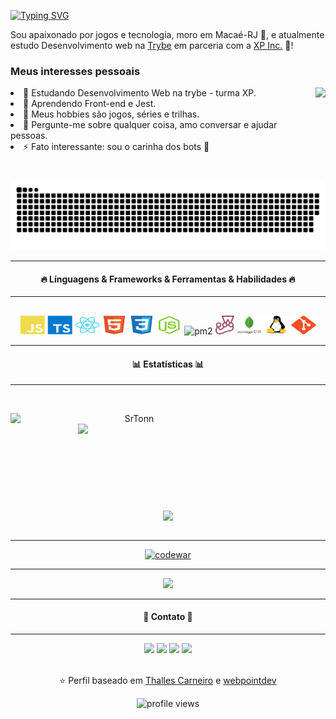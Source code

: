 [![Typing SVG](https://readme-typing-svg.herokuapp.com?color=%2336BCF7&height=30&lines=Prazer%2C+Wellington+Rodrigues;Seja+Bem-vindo(a)+ao+meu+perfil)](https://git.io/typing-svg)<p>
  Sou apaixonado por jogos e tecnologia, moro em Macaé-RJ 🌴, e atualmente estudo Desenvolvimento web na <a href="https://betrybe.com">Trybe</a>  em parceria com a <a href="https://www.xpinc.com/">XP Inc.</a> 🚀!
</p>

<h3><strong>Meus interesses pessoais</strong></h3>
<div align="center">
  <img height="150px" align="right" src="https://theme.zdassets.com/theme_assets/9633455/9814df697eaf49815d7df109110815ff887b3457.png" />
  <div align="left" style="display: inline_block">
    <li>🔭 Estudando Desenvolvimento Web na trybe - turma XP.</li>
    <li>🌱 Aprendendo Front-end e Jest.</li>
    <li>🤔 Meus hobbies são jogos, séries e trilhas.</li>
    <li>💬 Pergunte-me sobre qualquer coisa, amo conversar e ajudar pessoas.</li>
    <li>⚡ Fato interessante: sou o carinha dos bots 🤖</li>
  </div>
  <img src="https://github.com/srtonn/srtonn/blob/output/github-contribution-grid-snake.svg" alt="snake eating commits">
</div>

<hr>
<h4 align="center">🔥 Línguagens & Frameworks & Ferramentas & Habilidades 🔥</h4>
<hr>
<div align="center" style="margin-top: 30px" style="display: inline_block">
  <img title="JavaScript" alt="JavaScript" height="30" width="40" src="https://raw.githubusercontent.com/devicons/devicon/master/icons/javascript/javascript-plain.svg">
  <img title="TypeScript" alt="TypeScript" height="30" width="40" src="https://raw.githubusercontent.com/devicons/devicon/master/icons/typescript/typescript-plain.svg">
  <img title="React" alt="React" height="30" width="40" src="https://raw.githubusercontent.com/devicons/devicon/master/icons/react/react-original.svg">
  <img title="HTML5" alt="HTML" height="30" width="40" src="https://raw.githubusercontent.com/devicons/devicon/master/icons/html5/html5-original.svg">
  <img title="CSS3" alt="CSS" height="30" width="40" src="https://raw.githubusercontent.com/devicons/devicon/master/icons/css3/css3-original.svg">
  <img title="NodeJS" alt="NodeJS" height="30" width="40" src="https://raw.githubusercontent.com/devicons/devicon/master/icons/nodejs/nodejs-original.svg">
  <img title="PM2" alt="pm2" height="30" width="90" src="https://pm2.keymetrics.io/assets/logo.png">
  <img title="Jest" alt="Jest" height="30" width="30" src="https://raw.githubusercontent.com/devicons/devicon/master/icons/jest/jest-plain.svg">
  <img title="MongoDB" alt="MongoDB" height="30" width="40" src="https://raw.githubusercontent.com/devicons/devicon/master/icons/mongodb/mongodb-original-wordmark.svg">
  <img title="Linux" alt="Linux" height="30" width="40" src="https://raw.githubusercontent.com/devicons/devicon/master/icons/linux/linux-original.svg">
  <img title="GIT" alt="GIT" height="30" width="40" src="https://raw.githubusercontent.com/devicons/devicon/master/icons/git/git-original.svg"> 
</div>

<hr>
<h4 align="center">📊 Estatísticas 📊</h4>
<hr>
<br>
<p align=center>
  <div align=center>
    <a href="https://github.com/srtonn" title="SrTonn profile">
      <img align="left" width=396 src="https://github-readme-streak-stats.herokuapp.com/?user=SrTonn&theme=react&border=61dafb&hide_border=true" alt="SrTonn" />
    </a>
    <a href="https://github.com/srtonn" title="SrTonn profile">
      <img align="right" width=396 src="https://github-readme-stats.vercel.app/api?username=SrTonn&show_icons=true&theme=react&border_color=61dafb&hide_border=true" />
    </a>
  </div>
  <br><br><br><br><br><br><br><br><br>
  <div align=center>
    <a href="https://github.com/srtonn" title="SrTonn profile">
      <img width=325 align="center" src="https://github-readme-stats.vercel.app/api/top-langs/?username=SrTonn&hide=c%23,powershell,Mathematica,Ruby,Objective-C,Objective-C%2b%2b,Cuda&title_color=61dafb&text_color=ffffff&icon_color=61dafb&bg_color=20232a&langs_count=8&layout=compact&border_color=61dafb&hide_border=true" />
    </a>
  <br>
  <br>
  </div>
</p>
<hr>
<div align="center"><a href="https://www.codewars.com/users/SrTonn">
  <img height="60px" src="https://camo.githubusercontent.com/cb4c166d570c91abfa45e548c281b2d374faa4213a3690ad880a76098ce91fc4/68747470733a2f2f73656375726573657276657263646e2e6e65742f3136302e3135332e3133382e35332f3631302e3334312e6d7966747075706c6f61642e636f6d2f77702d636f6e74656e742f75706c6f6164732f323031372f30392f636f6465776172732e706e67" alt="codewar"></a>
</div>
<hr>
<div align="center">
  <a href="https://www.codewars.com/users/SrTonn" target="_blank">
    <img src="https://www.codewars.com/users/SrTonn/badges/small">
  </a>
</div>
<hr>
<h4 align="center">📝 Contato 📝</h4>
<hr>
<div align=center>
  <a href="https://www.linkedin.com/in/wellingtonrodrigues/" target="_blank"><img src="https://img.shields.io/badge/-LinkedIn-%230077B5?style=for-the-badge&logo=linkedin&logoColor=white" target="_blank"></a> 
  <a href = "mailto:ton.rodrigues@icloud.com"><img src="https://img.shields.io/badge/-icloud-%23333?style=for-the-badge&logo=icloud&logoColor=white" target="_blank"></a>
  <a href="https://instagram.com/srtonn_" target="_blank"><img src="https://img.shields.io/badge/-Instagram-%23E4405F?style=for-the-badge&logo=instagram&logoColor=white" target="_blank"></a>
  <a href="https://t.me/SrTonn"><img src="https://img.shields.io/badge/Telegram-2CA5E0?style=for-the-badge&logo=telegram&logoColor=white" target="_blank"><a/>

</div>

<br />
<div align="center">
  <p>
    ⭐️ Perfil baseado em <a href="https://github.com/thalles-carneiro">Thalles Carneiro</a> e <a href="https://github.com/webpointdev">webpointdev</a>
  </p>
  <img src="https://komarev.com/ghpvc/?username=srtonn" alt="profile views" />
</div>
